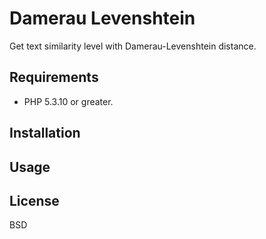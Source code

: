 # Damerau Levenshtein

Get text similarity level with Damerau-Levenshtein distance.

## Requirements

* PHP 5.3.10 or greater.

## Installation

## Usage

## License

BSD
